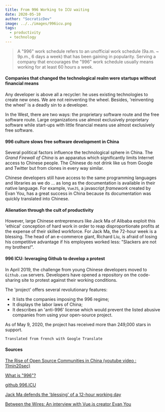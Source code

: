 ```yaml
---
title: From 996 Working to ICU waiting
date: 2020-05-10
author: "SocraticDev"
image: ../../images/996icu.png
tags:
  - productivity
  - technology
---
```


> A "996" work schedule refers to an unofficial work schedule (9a.m. ~ 9p.m., 6 days a week) that has been gaining in popularity. Serving a company that encourages the "996" work schedule usually means working for at least 60 hours a week.

#### Companies that changed the technological realm were startups without financial means

Any developer is above all a recycler: he uses existing technologies to create new ones. We are not reinventing the wheel. Besides, 'reinventing the wheel' is a deadly sin to a developer. 

In the West, there are two ways: the proprietary software route and the free software route. Large organizations use almost exclusively proprietary software while start-ups with little financial means use almost exclusively free software.

#### 996 culture slows free software development in China

Several political factors influence the technological sphere in China. The _Grand Firewall of China_ is an apparatus which significantly limits Internet access to Chinese people. The Chinese do not drink like us from Google and Twitter but from clones in every way similar. 

Chinese developers still have access to the same programming languages ​​and libraries as we do ... as long as the documentation is available in their native language. For example, ``VueJS``, a javascript _framework_ created by Evan You, has a great success in China because its documentation was quickly translated into Chinese.

#### Alienation through the cult of productivity

However, large Chinese entrepreneurs like Jack Ma of Alibaba exploit this 'ethical' conception of hard work in order to reap disproportionate profits at the expense of their skilled workforce. For Jack Ma, the 72-hour week is a blessing. The head of an e-commerce giant, Richard Liu, is afraid of losing his competitive advantage if his employees worked less: "Slackers are not my brothers!".

#### 996 ICU: leveraging Github to develop a protest

In April 2019, the challenge from young Chinese developers moved to ``Github.com`` servers. Developers have opened a repository on the code-sharing site to protest against their working conditions.

The 'project' offers several revolutionary features:

- It lists the companies imposing the 996 regime;
- It displays the labor laws of China;
- It describes an 'anti-996' license which would prevent the listed abusive companies from using your open-source project.

As of May 9, 2020, the project has received more than 249,000 stars in support.

``Translated from french with Google Translate``

#### Sources

[The Rise of Open Source Communities in China (youtube video : 11min20sec)](https://www.youtube.com/watch?v=RFjIBM0TR7U)

[What is "996"?](https://996.icu/#/en_US)

[github 996.ICU](https://github.com/996icu/996.ICU/tree/5a9758795661b0f38ea4b8f2cb0f015bff91d884)

[Jack Ma defends the 'blessing' of a 12-hour working day](https://www.bbc.com/news/business-47934513)

[Between the Wires: An interview with Vue.js creator Evan You](https://www.freecodecamp.org/news/between-the-wires-an-interview-with-vue-js-creator-evan-you-e383cbf57cc4/)